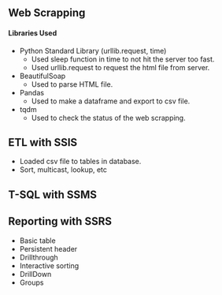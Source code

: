 ## Web Scrapping
#### Libraries Used
* Python Standard Library (urllib.request, time)
  * Used sleep function in time to not hit the server too fast.
  * Used urllib.request to request the html file from server.
* BeautifulSoap
  * Used to parse HTML file.
* Pandas
  * Used to make a dataframe and export to csv file.
* tqdm
  * Used to check the status of the web scrapping.
## ETL with SSIS
* Loaded csv file to tables in database.
* Sort, multicast, lookup, etc
## T-SQL with SSMS
## Reporting with SSRS
* Basic table
* Persistent header
* Drillthrough
* Interactive sorting
* DrillDown
* Groups


